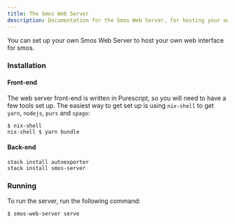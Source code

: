 ```yaml
---
title: The Smos Web Server
description: Documentation for the Smos Web Server, for hosting your own Smos in the browser
---
```


You can set up your own Smos Web Server to host your own web interface for smos.

### Installation

#### Front-end

The web server front-end is written in Purescript, so you will need to have a few tools set up.
The easiest way to get set up is using `nix-shell` to get `yarn`, `nodejs`, `purs` and `spago`:

```
$ nix-shell
nix-shell $ yarn bundle
```

#### Back-end

```
stack install autoexporter
stack install smos-server
```

### Running

To run the server, run the following command:

``` shell
$ smos-web-server serve
```

